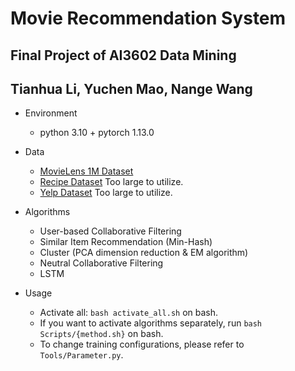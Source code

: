 # Movie Recommendation System
## Final Project of AI3602 Data Mining
## Tianhua Li, Yuchen Mao, Nange Wang

* Environment
  * python 3.10 + pytorch 1.13.0

* Data
  
  * [MovieLens 1M Dataset](https://grouplens.org/datasets/movielens/)
  * [Recipe Dataset](https://www.kaggle.com/datasets/shuyangli94/food-com-recipes-and-user-interactions?select=RAW_interactions.csv) Too large to utilize.
  * [Yelp Dataset](https://github.com/Yelp/dataset-examples?tab=readme-ov-file) Too large to utilize.

* Algorithms 

  * User-based Collaborative Filtering
  * Similar Item Recommendation (Min-Hash)
  * Cluster (PCA dimension reduction & EM algorithm)
  * Neutral Collaborative Filtering
  * LSTM

* Usage

  * Activate all: `bash activate_all.sh` on bash.
  * If you want to activate algorithms separately, run `bash Scripts/{method.sh}` on bash.
  * To change training configurations, please refer to `Tools/Parameter.py`.
